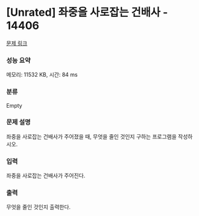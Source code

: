 # [Unrated] 좌중을 사로잡는 건배사 - 14406 

[문제 링크](https://www.acmicpc.net/problem/14406) 

### 성능 요약

메모리: 11532 KB, 시간: 84 ms

### 분류

Empty

### 문제 설명

<p>좌중을 사로잡는 건배사가 주어졌을 때, 무엇을 줄인 것인지 구하는 프로그램을 작성하시오.</p>

### 입력 

 <p>좌중을 사로잡는 건배사가 주어진다.</p>

### 출력 

 <p>무엇을 줄인 것인지 출력한다.</p>



